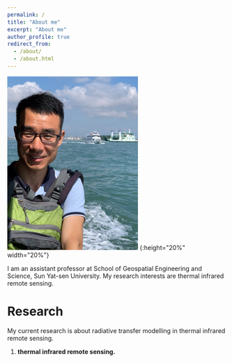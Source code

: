 ```yaml
---
permalink: /
title: "About me"
excerpt: "About me"
author_profile: true
redirect_from: 
  - /about/
  - /about.html
---
```

![photo_graph](../images/photo_graph.png) {:height="20%" width="20%"}

I am an assistant professor at School of Geospatial Engineering and Science, Sun Yat-sen University. My research interests are thermal infrared remote sensing.

Research
======
My current research is about radiative transfer modelling in thermal infrared remote sensing. 


1. **thermal infrared remote sensing.**
